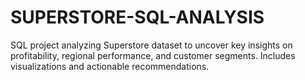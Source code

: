 # SUPERSTORE-SQL-ANALYSIS
SQL project analyzing Superstore dataset to uncover key insights on profitability, regional performance, and customer segments. Includes visualizations and actionable recommendations.
